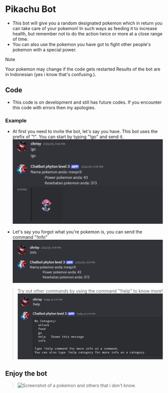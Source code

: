 # Pikachu Bot
- This bot will give you a random designated pokemon which in return you can take care of your pokemon!
  In such ways as feeding it to increase health, but remember not to do the action twice or more at a close range of time.
- You can also use the pokemon you have got to fight other people's pokemon with a special power.

> [!NOTE]
> Your pokemon may change if the code gets restarted
> Results of the bot are in Indonesian (yes i know that's confusing.).

## Code
- This code is on development and still has future codes. If you encounter this code with errors then my apologies.

### Example
- At first you need to invite the bot, let's say you have. This bot uses the prefix of "!". You can start by typing "!go" and send it.
![Screenshot of a command.](https://github.com/chrismytine/bot-poikacjiu/blob/45f9ef3826c68f8ced96b22772f98de98a7a8b12/Screenshot%20(220).png)

- Let's say you forgot what you're pokemon is, you can send the command "!info"
![Screenshot of a command.](https://github.com/chrismytine/bot-poikacjiu/blob/abe3595c9dbdefe8bb2bd62c8bb6eaa1aea89315/Screenshot%20(222).png)

> Try out other commands by using the command "!help" to know more!
![Screenshot of a command.](https://github.com/chrismytine/bot-poikacjiu/blob/f8f42ae79084bd240f0c00600cf0bdc5a1754928/Screenshot%20(224).png)

## Enjoy the bot
> ![Screenshot of a pokemon and others that i don't know.](https://gamebrott.com/wp-content/uploads/2023/03/Duo-Protagonis-Anime-Pokemon-Penerus-Ash-Ketchum-Diperkenalkan-Lewat-Trailer-Baru-750x375.jpg)
